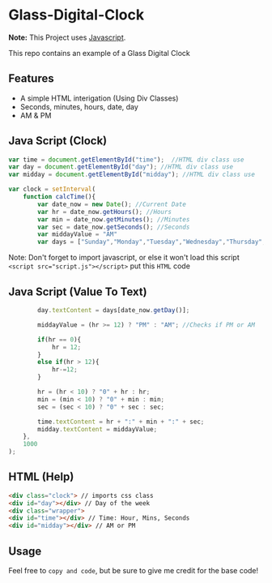 # Glass-Digital-Clock

**Note:** This Project uses [Javascript](https://www.javascript.com/).

This repo contains an example of a Glass Digital Clock

## Features

- A simple HTML interigation (Using Div Classes)
- Seconds, minutes, hours, date, day
- AM & PM

## Java Script (Clock)

```javascript
var time = document.getElementById("time");  //HTML div class use
var day = document.getElementById("day"); //HTML div class use
var midday = document.getElementById("midday"); //HTML div class use

var clock = setInterval(
    function calcTime(){
        var date_now = new Date(); //Current Date
        var hr = date_now.getHours(); //Hours
        var min = date_now.getMinutes(); //Minutes
        var sec = date_now.getSeconds(); //Seconds
        var middayValue = "AM"
        var days = ["Sunday","Monday","Tuesday","Wednesday","Thursday","Friday","Saturday"]; //Days of the week
```
Note: Don't forget to import javascript, or else it won't load this script `<script src="script.js"></script>` put this `HTML` code

## Java Script (Value To Text)

```javascript   
        day.textContent = days[date_now.getDay()];

        middayValue = (hr >= 12) ? "PM" : "AM"; //Checks if PM or AM

        if(hr == 0){
            hr = 12;
        }
        else if(hr > 12){
            hr-=12;
        }

        hr = (hr < 10) ? "0" + hr : hr;
        min = (min < 10) ? "0" + min : min;
        sec = (sec < 10) ? "0" + sec : sec;

        time.textContent = hr + ":" + min + ":" + sec;
        midday.textContent = middayValue;
    },
    1000
);
```

## HTML (Help)

```html
<div class="clock"> // imports css class  
<div id="day"></div> // Day of the week
<div class="wrapper"> 
<div id="time"></div> // Time: Hour, Mins, Seconds
<div id="midday"></div> // AM or PM
```

## Usage

Feel free to `copy and code`, but be sure to give me credit for the base code!
